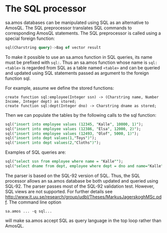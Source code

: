 # The SQL processor

sa.amos databases can be manipulated using SQL as an alternative to AmosQL. The SQL preprocessor translates SQL commands to corresponding AmosQL statements. The SQL preprocessor is called using a special foreign function:
```sql
sql(Charstring query)->Bag of vector result
```
To make it possible to use an sa.amos function in SQL queries, its name must be prefixed with `sql:`. Thus an sa.amos function whose name is `sql: <table>` is regarded from SQL as a table named `<table>` and can be queried and updated using SQL statements passed as argument to the foreign function sql.

For example, assume we define the stored functions:
```
create function sql:employee(Integer ssn) -> (Charstring name, Number Income, Integer dept) as stored;
create function sql:dept(Integer dno) -> Charstring dname as stored;
```

Then we can populate the tables by the following calls to the sql function:
```sql
sql("insert into employee values (12345, "Kalle", 10000, 1)");
sql("insert into employee values (12386, "Elsa", 12000, 2)");
sql("insert into employee values (12493, "Olof", 5000, 1)");
sql("insert into dept values(1,"Toys")");
sql("insert into dept values(2,"Cloths")");
```
Examples of SQL queries are:
```sql
sql("select ssn from employee where name = "Kalle"");
sql("select dname from dept, employee where dept = dno and name="Kalle"");
```  

The parser is based on the SQL-92 version of SQL. Thus, the SQL processor allows an sa.amos database be both updated and queried using SQL-92. The parser passes most of the SQL-92 validation test.  However, SQL views are not supported. For further details see http://www.it.uu.se/research/group/udbl/Theses/MarkusJagerskoghMSc.pdf.
The command line option
```
sa.amos ... -q sql...
```
will make sa.amos accept SQL as query language in the top loop rather than AmosQL.
